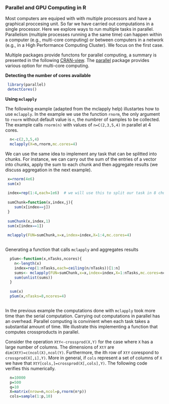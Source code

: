 ### Parallel and GPU Computing in R

Most computers are equiped with with multiple processors and have a graphical proccesing unit. So far we have carried out computations in a single processor.
Here we explore ways to run multiple tasks in parallel. Parallelism (multiple processes running a the same time) can happen within a computer
(e.g., multi-core computing) or between computers in a network (e.g., in a High Performance Computing Cluster). We focus on the first case.


Multiple packages provide functons for parallel computing, a summary is presented in the following 
[CRAN-view](https://cran.r-project.org/web/views/HighPerformanceComputing.html). 
The [parallel](https://stat.ethz.ch/R-manual/R-devel/library/parallel/doc/parallel.pdf) package provides various option for multi-core computing.


**Detecting the number of cores available**

```r
 library(parallel)
 detectCores()
```

**Using `mclapply`**


The following example (adapted from the mclapply help) illustartes how to use `mclapply`. In the example we use the function `rnorm`, the 
only argument to `rnorm` without default value is `n`, the numbrer of samples to be collected. The example calls `rnorm(n)` with
values of `n=C(2,3,5,4)` in parallel at 4 cores.
```r
  n<-c(2,3,5,4)
  mclapply(X=n,rnorm,mc.cores=4)
```

We can use the same idea to implement any task that can be splitted into chunks. For instance, we can carry out the sum of the entries
of a vector into chunks, apply the sum to each chunk and then aggregate results (we discuss aggregation in the next example).

```r
 x=rnorm(4e6)
 sum(x) 
 
 index=rep(1:4,each=1e6)  # we will use this to split our task in 8 chunks
   
 sumChunk=function(x,index,j){
  	sum(x[index==j])
 }
 
 sumChunk(x,index,1)
 sum(x[index==1])
 
 mclapply(FUN=sumChunk,x=x,index=index,X=1:4,mc.cores=4)
  
```

Generating a function that calls `mclapply` and aggregates results

```r
  pSum<-function(x,nTasks,ncores){
    n<-length(x)
    index=rep(1:nTasks,each=ceiling(n/nTasks))[1:n]
    sums<- mclapply(FUN=sumChunk,x=x,index=index,X=1:nTasks,mc.cores=ncores)
    sum(unlist(sums))
  }
  
  sum(x)
  pSum(x,nTasks=8,ncores=4)
  
```

In the previous example the computations done with `mclapply` took more time than the serial computation. Carrying out computations in parallel has an overhead. Parallel computing is convinient when each task takes a substantial amount of time. 
We illustrate this implementing a function that computes crossproducts in parallel.

Consider the operation `XtY<-crossprod(X,Y)` for the case where `X` has a large number of columns. The dimensions of `XtY` are `dim(XtY)=c(ncol(X),ncol(Y)`. Furthermore, the ith row of `XtY`  corespond to `crossprod(X[,i],Y)`. More in general, if `cols` represent a set of columns of `X` we have that `XtY[cols,]=crossprod(X[,cols],Y)`. The following code verifies this numerically.


```r
  n=10000
  p=500
  q=10
  X=matrix(nrow=n,ncol=p,rnorm(n*p))
  cols=sample(1:p,10)
  

```

